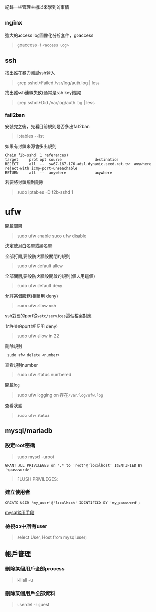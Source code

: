 紀錄一些管理主機以來學到的事情

## nginx

強大的access log圖像化分析套件，goaccess

> goaccess -f `<access.log>`


## ssh

找出誰在暴力測試ssh登入
> grep sshd.\*Failed /var/log/auth.log | less

找出誰ssh連線失敗(通常是ssh key錯誤)
> grep sshd.*Did /var/log/auth.log | less

### fail2ban

安裝完之後，先看目前規則是否多出fail2ban
> iptables --list

如果有封鎖來源會多出規則
```
Chain f2b-sshd (1 references)
target     prot opt source               destination
REJECT     all  --  sw67-167-176.adsl.dynamic.seed.net.tw  anywhere             reject-with icmp-port-unreachable
RETURN     all  --  anywhere             anywhere
```

若要將封鎖規則刪除
> sudo iptables -D f2b-sshd 1

# ufw


開啟關閉
> sudo ufw enable
> sudo ufw disable

決定使用白名單或黑名單

全部打開,要設防火牆設關閉的規則
> sudo ufw default allow

全部關閉,要設防火牆設開啟的規則(個人用這個)
> sudo ufw default deny

允許某個服務(相反用 deny)
> sudo ufw allow ssh

ssh對應的port從`/etc/services`這個檔案對應

允許某的port(相反用 deny)
> sudo ufw allow in 22

刪除規則

` sudo ufw delete <number>`

查看規則number
> sudo ufw status numbered

開啟log
> sudo ufw logging on
存在`/var/log/ufw.log`

查看狀態
> sudo ufw status

## mysql/mariadb

### 設定root密碼

> sudo mysql -uroot

`GRANT ALL PRIVILEGES on *.* to 'root'@'localhost' IDENTIFIED BY '<password>'`
  
> FLUSH PRIVILEGES;

### 建立使用者

`CREATE USER 'my_user'@'localhost' IDENTIFIED BY 'my_password';`

[mysql常用手段](https://blog.gtwang.org/linux/mysql-create-database-add-user-table-tutorial/)

### 檢視db中所有user

> select User, Host from mysql.user; 



## 帳戶管理

### 刪除某個用戶全部process
> killall -u <username>
  
### 刪除某個用戶全部資料
> userdel -r guest


